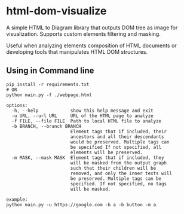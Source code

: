 # html-dom-visualize
A simple HTML to Diagram library that outputs DOM tree as image for visualization. Supports custom elements filtering and masking.

Useful when analyzing elements composition of HTML documents or developing tools that manipulates HTML DOM structures.

## Using in Command line
```
pip install -r requirements.txt
# OR
python main.py -f ./webpage.html
```

```
options:
  -h, --help            show this help message and exit
  -u URL, --url URL     URL of the HTML page to analyze
  -f FILE, --file FILE  Path to local HTML file to analyze
  -b BRANCH, --branch BRANCH
                        Element tags that if included, their
                        ancestors and all their descendants
                        would be preserved. Multiple tags can
                        be specified If not specified, all
                        elements will be preserved.
  -m MASK, --mask MASK  Element tags that if included, they
                        will be masked from the output graph
                        such that their children will be
                        removed, and only the inner texts will
                        be preserved. Multiple tags can be
                        specified. If not specified, no tags
                        will be masked.

example:
python main.py -u https://google.com -b a -b button -m a

```